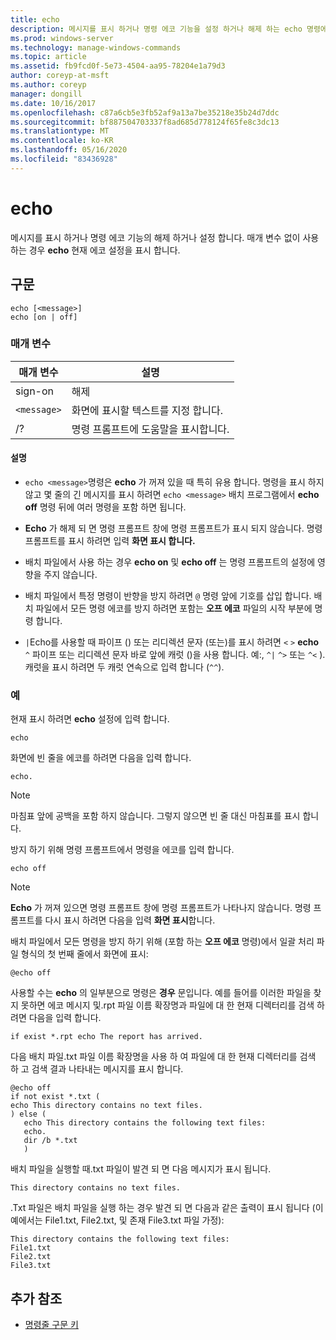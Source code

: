```yaml
---
title: echo
description: 메시지를 표시 하거나 명령 에코 기능을 설정 하거나 해제 하는 echo 명령에 대 한 참조 항목입니다.
ms.prod: windows-server
ms.technology: manage-windows-commands
ms.topic: article
ms.assetid: fb9fcd0f-5e73-4504-aa95-78204e1a79d3
author: coreyp-at-msft
ms.author: coreyp
manager: dongill
ms.date: 10/16/2017
ms.openlocfilehash: c87a6cb5e3fb52af9a13a7be35218e35b24d7ddc
ms.sourcegitcommit: bf887504703337f8ad685d778124f65fe8c3dc13
ms.translationtype: MT
ms.contentlocale: ko-KR
ms.lasthandoff: 05/16/2020
ms.locfileid: "83436928"
---
```

# <a name="echo"></a>echo

메시지를 표시 하거나 명령 에코 기능의 해제 하거나 설정 합니다. 매개 변수 없이 사용 하는 경우 **echo** 현재 에코 설정을 표시 합니다.

## <a name="syntax"></a>구문

```
echo [<message>]
echo [on | off]
```

### <a name="parameters"></a>매개 변수

| 매개 변수 | 설명 |
| --------- | ----------- |
| sign-on | 해제 | 또는 명령 에코 기능의 해제를 설정 합니다. 기본적으로 켜져 명령 에코 합니다. |
| `<message>` | 화면에 표시할 텍스트를 지정 합니다. |
| /? | 명령 프롬프트에 도움말을 표시합니다. |

#### <a name="remarks"></a>설명

- `echo <message>`명령은 **echo** 가 꺼져 있을 때 특히 유용 합니다. 명령을 표시 하지 않고 몇 줄의 긴 메시지를 표시 하려면 `echo <message>` 배치 프로그램에서 **echo off** 명령 뒤에 여러 명령을 포함 하면 됩니다.

- **Echo** 가 해제 되 면 명령 프롬프트 창에 명령 프롬프트가 표시 되지 않습니다. 명령 프롬프트를 표시 하려면 입력 **화면 표시 합니다.**

- 배치 파일에서 사용 하는 경우 **echo on** 및 **echo off** 는 명령 프롬프트의 설정에 영향을 주지 않습니다.

- 배치 파일에서 특정 명령이 반향을 방지 하려면 `@` 명령 앞에 기호를 삽입 합니다. 배치 파일에서 모든 명령 에코를 방지 하려면 포함는 **오프 에코** 파일의 시작 부분에 명령 합니다.

- `|`Echo를 사용할 때 파이프 () 또는 리디렉션 문자 (또는)를 표시 하려면 `<` `>` **echo** `^` 파이프 또는 리디렉션 문자 바로 앞에 캐럿 ()을 사용 합니다. 예:, `^|` `^>` 또는 `^<` ). 캐럿을 표시 하려면 두 캐럿 연속으로 입력 합니다 (`^^`).

### <a name="examples"></a>예

현재 표시 하려면 **echo** 설정에 입력 합니다.

```
echo
```

화면에 빈 줄을 에코를 하려면 다음을 입력 합니다.

```
echo.
```

> [!NOTE]
> 마침표 앞에 공백을 포함 하지 않습니다. 그렇지 않으면 빈 줄 대신 마침표를 표시 합니다.

방지 하기 위해 명령 프롬프트에서 명령을 에코를 입력 합니다.

```
echo off
```

> [!NOTE]
> **Echo** 가 꺼져 있으면 명령 프롬프트 창에 명령 프롬프트가 나타나지 않습니다. 명령 프롬프트를 다시 표시 하려면 다음을 입력 **화면 표시**합니다.

배치 파일에서 모든 명령을 방지 하기 위해 (포함 하는 **오프 에코** 명령)에서 일괄 처리 파일 형식의 첫 번째 줄에서 화면에 표시:

```
@echo off
```

사용할 수는 **echo** 의 일부분으로 명령은 **경우** 문입니다. 예를 들어를 이러한 파일을 찾지 못하면 에코 메시지 및.rpt 파일 이름 확장명과 파일에 대 한 현재 디렉터리를 검색 하려면 다음을 입력 합니다.

```
if exist *.rpt echo The report has arrived.
```

다음 배치 파일.txt 파일 이름 확장명을 사용 하 여 파일에 대 한 현재 디렉터리를 검색 하 고 검색 결과 나타내는 메시지를 표시 합니다.

```
@echo off
if not exist *.txt (
echo This directory contains no text files.
) else (
   echo This directory contains the following text files:
   echo.
   dir /b *.txt
   )
```

배치 파일을 실행할 때.txt 파일이 발견 되 면 다음 메시지가 표시 됩니다.

```
This directory contains no text files.
```

.Txt 파일은 배치 파일을 실행 하는 경우 발견 되 면 다음과 같은 출력이 표시 됩니다 (이 예에서는 File1.txt, File2.txt, 및 존재 File3.txt 파일 가정):

```
This directory contains the following text files:
File1.txt
File2.txt
File3.txt
```

## <a name="additional-references"></a>추가 참조

- [명령줄 구문 키](command-line-syntax-key.md)
